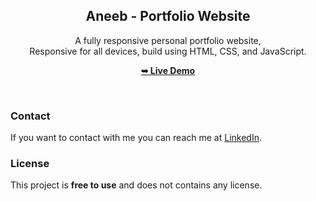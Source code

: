 <div align="center">

  <h2 align="center">Aneeb - Portfolio Website</h2>

A fully responsive personal portfolio website, <br />Responsive for all devices, build using HTML, CSS, and JavaScript.

<a href=""><strong>➥ Live Demo</strong></a>

</div>

<br />

### Contact

If you want to contact with me you can reach me at [LinkedIn](https://www.linkedin.com/in/aneebshahid27/).

### License

This project is **free to use** and does not contains any license.
